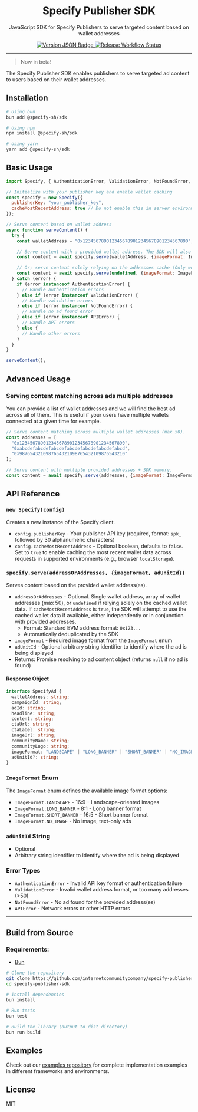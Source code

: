 <div align="center">
  <h1>Specify Publisher SDK</h1>

  <p>
    JavaScript SDK for Specify Publishers to serve targeted content based on wallet addresses
  </p>

  <div>
  <a href="https://github.com/InternetCommunityCompany/specify-publisher-sdk">
     <img alt="Version JSON Badge" src="https://img.shields.io/badge/dynamic/json?url=https%3A%2F%2Fraw.githubusercontent.com%2Finternetcommunitycompany%2Fspecify-publisher-sdk%2Fmain%2Fpackage.json&query=%24.version&label=Version">
    </a>
    <a href="https://github.com/InternetCommunityCompany/specify-publisher-sdk">
     <img alt="Release Workflow Status" src="https://img.shields.io/github/actions/workflow/status/internetcommunitycompany/specify-publisher-sdk/release.yml?style=flat&label=Release">
    </a>
  </div>
</div>

---

> Now in beta!

The Specify Publisher SDK enables publishers to serve targeted ad content to users based on their wallet addresses.

## Installation

```bash
# Using bun
bun add @specify-sh/sdk

# Using npm
npm install @specify-sh/sdk

# Using yarn
yarn add @specify-sh/sdk

```

## Basic Usage

```js
import Specify, { AuthenticationError, ValidationError, NotFoundError, APIError, ImageFormat } from "@specify-sh/sdk";

// Initialize with your publisher key and enable wallet caching
const specify = new Specify({
  publisherKey: "your_publisher_key",
  cacheMostRecentAddress: true // Do not enable this in server environments
});

// Serve content based on wallet address
async function serveContent() {
  try {
    const walletAddress = "0x1234567890123456789012345678901234567890";

    // Serve content with a provided wallet address. The SDK will also use the wallet cache if available.
    const content = await specify.serve(walletAddress, {imageFormat: ImageFormat.LANDSCAPE, adUnitId: "header-banner-1"});

    // Or; serve content solely relying on the addresses cache (Only works if you have cacheAddressesInLocalSession enabled.)
    const content = await specify.serve(undefined, {imageFormat: ImageFormat.SHORT_BANNER, adUnitId: "sidebar-ad-1"});
  } catch (error) {
    if (error instanceof AuthenticationError) {
      // Handle authentication errors
    } else if (error instanceof ValidationError) {
      // Handle validation errors
    } else if (error instanceof NotFoundError) {
      // Handle no ad found error
    } else if (error instanceof APIError) {
      // Handle API errors
    } else {
      // Handle other errors
    }
  }
}

serveContent();
```

## Advanced Usage

### Serving content matching across ads multiple addresses

You can provide a list of wallet addresses and we will find the best ad across all of them. This is useful if your users have multiple wallets connected at a given time for example.

```js
// Serve content matching across multiple wallet addresses (max 50).
const addresses = [
  "0x1234567890123456789012345678901234567890",
  "0xabcdefabcdefabcdefabcdefabcdefabcdefabcd",
  "0x9876543210987654321098765432109876543210"
];

// Serve content with multiple provided addresses + SDK memory.
const content = await specify.serve(addresses, {imageFormat: ImageFormat.LONG_BANNER, adUnitId: "ad-unit-2"});
```

## API Reference

### `new Specify(config)`

Creates a new instance of the Specify client.

- `config.publisherKey` - Your publisher API key (required, format: `spk_` followed by 30 alphanumeric characters)
- `config.cacheMostRecentAddress` - Optional boolean, defaults to `false`. Set to `true` to enable caching the most recent wallet data across requests in supported environments (e.g., browser `localStorage`).

### `specify.serve(addressOrAddresses, {imageFormat, adUnitId})`

Serves content based on the provided wallet address(es).

- `addressOrAddresses` - Optional. Single wallet address, array of wallet addresses (max 50), or `undefined` if relying solely on the cached wallet data. If `cacheMostRecentAddress` is `true`, the SDK will attempt to use the cached wallet data if available, either independently or in conjunction with provided addresses.
  - Format: Standard EVM address format: `0x123...`
  - Automatically deduplicated by the SDK
- `imageFormat` - Required image format from the `ImageFormat` enum
- `adUnitId` - Optional arbitrary string identifier to identify where the ad is being displayed
- Returns: Promise resolving to ad content object (returns `null` if no ad is found)

#### Response Object

```typescript
interface SpecifyAd {
  walletAddress: string;
  campaignId: string;
  adId: string;
  headline: string;
  content: string;
  ctaUrl: string;
  ctaLabel: string;
  imageUrl: string;
  communityName: string;
  communityLogo: string;
  imageFormat: "LANDSCAPE" | "LONG_BANNER" | "SHORT_BANNER" | "NO_IMAGE";  
  adUnitId?: string;
}
```

### `ImageFormat` Enum

The `ImageFormat` enum defines the available image format options:

- `ImageFormat.LANDSCAPE` - 16:9 - Landscape-oriented images
- `ImageFormat.LONG_BANNER` - 8:1 - Long banner format
- `ImageFormat.SHORT_BANNER` - 16:5 - Short banner format
- `ImageFormat.NO_IMAGE` - No image, text-only ads

### `adUnitId` String
- Optional
- Arbitrary string identifier to identify where the ad is being displayed

### Error Types

- `AuthenticationError` - Invalid API key format or authentication failure
- `ValidationError` - Invalid wallet address format, or too many addresses (>50)
- `NotFoundError` - No ad found for the provided address(es)
- `APIError` - Network errors or other HTTP errors

---

## Build from Source

### Requirements:

- [Bun](https://bun.sh)

```bash
# Clone the repository
git clone https://github.com/internetcommunitycompany/specify-publisher-sdk.git
cd specify-publisher-sdk

# Install dependencies
bun install

# Run tests
bun test

# Build the library (output to dist directory)
bun run build
```

## Examples

Check out our [examples repository](https://github.com/InternetCommunityCompany/specify-publisher-sdk-examples) for complete implementation examples in different frameworks and environments.

## License

MIT
